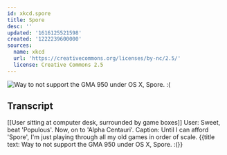 ```yaml
---
id: xkcd.spore
title: Spore
desc: ''
updated: '1616125521598'
created: '1222239600000'
sources:
  name: xkcd
  url: 'https://creativecommons.org/licenses/by-nc/2.5/'
  license: Creative Commons 2.5
---
```

![Way to not support the GMA 950 under OS X, Spore.  :(](https://imgs.xkcd.com/comics/spore.png)

## Transcript
[[User sitting at computer desk, surrounded by game boxes]]
User: Sweet, beat 'Populous'. Now, on to 'Alpha Centauri'.
Caption: Until I can afford 'Spore', I'm just playing through all my old games in order of scale.
{{title text: Way to not support the GMA 950 under OS X, Spore.  :(}}
